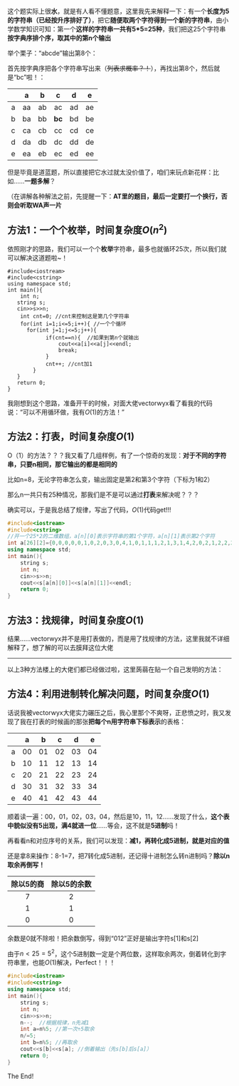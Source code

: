 这个题实际上很**水**，就是有人看不懂题意，这里我先来解释一下：有一个**长度为5的字符串（已经按升序排好了）**，把它**随便取两个字符得到一个新的字符串**，由小学数学知识可知：第一个**这样的字符串一共有5\*5=25种**，我们把这25个字符串**按字典序排个序，取其中的第n个输出**

举个栗子：“abcde”输出第8个：

首先按字典序把各个字符串写出来（~~列表求概率？！~~），再找出第8个，然后就是“bc”啦！：

|  | a | b | c | d | e |
| :----------: | :----------: | :----------: | :----------: | :----------: | :----------: |
| a | aa | ab | ac | ad | ae |
| b | ba | bb |**bc** | bd | be |
| c | ca | cb |cc  | cd | ce |
| d | da | db | dc | dd |de  |
| e |  ea| eb | ec | ed | ee |


但是毕竟是道蓝题，所以直接把它水过就太没价值了，咱们来玩点新花样：比如......**一题多解**？

（在讲解各种解法之前，先提醒一下：**AT里的题目，最后一定要打一个换行，否则会听取WA声一片**

## 方法1：一个个枚举，时间复杂度$O(n^2)$

依照刚才的思路，我们可以一个个**枚举**字符串，最多也就循环25次，所以我们就可以解决这道题啦~！

```
#include<iostream>
#include<cstring>
using namespace std;
int main(){
	int n;
   string s;
   cin>>s>>n;
	int cnt=0; //cnt来控制这是第几个字符串
  	for(int i=1;i<=5;i++){ //一个个循环
   	  for(int j=1;j<=5;j++){
  			if(cnt==n){  //如果到第n个就输出
  				cout<<a[i]<<a[j]<<endl;
  				break;
  			}
  			cnt++; //cnt加1
  		}
   }
   return 0;
}
```
我刚想到这个思路，准备开干的时候，对面大佬vectorwyx看了看我的代码说：“可以不用循环做，我有$O(1)$的方法！”

## 方法2：打表，时间复杂度$O(1)$

O（1）的方法？？？我又看了几组样例，有了一个惊奇的发现：**对于不同的字符串，只要n相同，那它输出的都是相同的**

比如n=8，无论字符串怎么变，输出固定是第2和第3个字符（下标为1和2）

那么n一共只有25种情况，那我们是不是可以通过**打表**来解决呢？？？

确实可以，于是我总结了规律，写出了代码，$O(1)$代码get!!!

```cpp
#include<iostream>
#include<cstring>
//开一个25*2的二维数组，a[n][0]表示字符串的第1个字符，a[n][1]表示第2个字符
int a[26][2]={0,0,0,0,0,1,0,2,0,3,0,4,1,0,1,1,1,2,1,3,1,4,2,0,2,1,2,2,2,3,2,4,3,0,3,1,3,2,3,3,3,4,4,0,4,1,4,2,4,3,4,4};
using namespace std;
int main(){
	string s;
	int n;
	cin>>s>>n;
	cout<<s[a[n][0]]<<s[a[n][1]]<<endl;
	return 0;
} 
```

## 方法3：找规律，时间复杂度$O(1)$

结果......vectorwyx并不是用打表做的，而是用了找规律的方法，这里我就不详细解释了，想了解的可以去膜拜这位大佬


------------

以上3种方法楼上的大佬们都已经做过啦，这里蒟蒻在贴一个自己发明的方法：

## 方法4：利用进制转化解决问题，时间复杂度$O(1)$

话说我被vectorwyx大佬实力碾压之后，我心里那个不爽呀，正悲愤之时，我又发现了我在打表的时候画的那张**把每个n用字符串下标表示**的表格：

|  | a | b | c | d | e |
| :----------: | :----------: | :----------: | :----------: | :----------: | :----------: |
| a | 00 | 01 | 02 | 03 | 04 |
| b | 10 | 11 | 12 | 13 | 14 |
| c | 20 | 21 | 22 | 23 | 24 |
| d | 30 | 31 | 32 | 33 | 34 |
| e | 40 | 41 | 42 | 43 | 44 |

顺着读一遍：00，01，02，03，04，然后是10，11，12......发现了什么，**这个表中貌似没有5出现，满4就进一位**......等会，这不就是**5进制**吗！

再看看n和对应序号的关系，我们可以发现：**减1，再转化成5进制，就是对应的值**

还是拿8来操作：8-1=7，把7转化成5进制，还记得十进制怎么转n进制吗？**除以n取余再倒写！**

|除以5的商|除以5的余数|
| :----------: | :----------: | 
|7| 2|
|1|1|
|0|0|
余数是0就不除啦！把余数倒写，得到“012”正好是输出字符s[1]和s[2]

由于$n<25=5^2$，这个5进制数一定是个两位数，这样取余两次，倒着转化到字符串里，也能$O(1)$解决，Perfect！！！
```cpp
#include<iostream>
#include<cstring>
using namespace std;
int main(){
	string s;
	int n;
	cin>>s>>n;
	n--;  //根据规律，n先减1
	int a=n%5; //第一次÷5取余
	n/=5;
	int b=n%5; //再取余
	cout<<s[b]<<s[a]; //倒着输出（先s[b]后s[a]）
	return 0;
}
```
 The End!